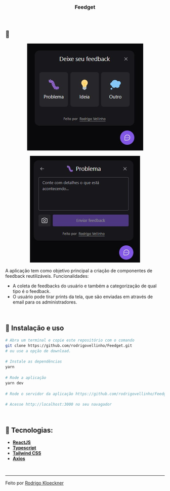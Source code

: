 <h3 align="center">
  Feedget
</h3>
<br>

## :rocket:

<p align="center">
  <img src="https://github.com/rodrigovellinho/Feedget/blob/main/public/cover1.jpg?raw=true" alt="Feedget">
</p>
<p align="center">
  <img src="https://github.com/rodrigovellinho/Feedget/blob/main/public/cover2.jpg?raw=true" alt="Feedget">
</p>

A aplicação tem como objetivo principal a criação de componentes de feedback reutilizáveis. Funcionalidades:
- A coleta de feedbacks do usuário e também a categorização de qual tipo é o feedback.
- O usuário pode tirar prints da tela, que são enviadas em através de email para os administradores. 

<br>

## :wrench: Instalação e uso

```bash
# Abra um terminal e copie este repositório com o comando
git clone https://github.com/rodrigovellinho/Feedget.git 
# ou use a opção de download.

# Instale as dependências
yarn

# Rode a aplicação
yarn dev

# Rode o servidor da aplicação https://github.com/rodrigovellinho/Feedget_Server

# Acesse http://localhost:3000 no seu navagador
```

<br>

## 🔨 Tecnologias:

- **[ReactJS](https://reactjs.org/)**
- **[Typescript](https://www.typescriptlang.org/)**
- **[Tailwind CSS](https://tailwindcss.com/)**
- **[Axios](https://axios-http.com/docs/intro)**
<br>

---

Feito por [Rodrigo Kloeckner](https://github.com/rodrigovellinho)
